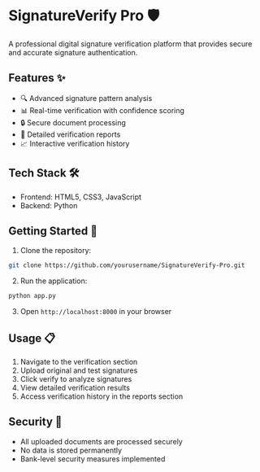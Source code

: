 # SignatureVerify Pro 🛡️

A professional digital signature verification platform that provides secure and accurate signature authentication.

## Features ✨

- 🔍 Advanced signature pattern analysis
- 📊 Real-time verification with confidence scoring
- 🔒 Secure document processing
- 📝 Detailed verification reports
- 📈 Interactive verification history

## Tech Stack 🛠️

- Frontend: HTML5, CSS3, JavaScript
- Backend: Python

## Getting Started 🚀

1. Clone the repository:
```bash
git clone https://github.com/yourusername/SignatureVerify-Pro.git
```
2. Run the application:
```bash
python app.py
```
3. Open `http://localhost:8000` in your browser

## Usage 📋

1. Navigate to the verification section
2. Upload original and test signatures
3. Click verify to analyze signatures
4. View detailed verification results
5. Access verification history in the reports section

## Security 🔐

- All uploaded documents are processed securely
- No data is stored permanently
- Bank-level security measures implemented

